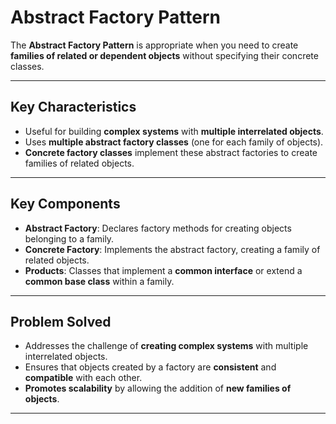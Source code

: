 # **Abstract Factory Pattern**

The **Abstract Factory Pattern** is appropriate when you need to create **families of related or dependent objects** without specifying their concrete classes.

---

## **Key Characteristics**
- Useful for building **complex systems** with **multiple interrelated objects**.
- Uses **multiple abstract factory classes** (one for each family of objects).
- **Concrete factory classes** implement these abstract factories to create families of related objects.

---

## **Key Components**
- **Abstract Factory**: Declares factory methods for creating objects belonging to a family.
- **Concrete Factory**: Implements the abstract factory, creating a family of related objects.
- **Products**: Classes that implement a **common interface** or extend a **common base class** within a family.

---

## **Problem Solved**
- Addresses the challenge of **creating complex systems** with multiple interrelated objects.
- Ensures that objects created by a factory are **consistent** and **compatible** with each other.
- **Promotes scalability** by allowing the addition of **new families of objects**.

---
